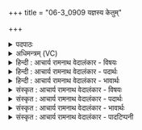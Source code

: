 +++
title = "06-3_0909 यज्ञस्य केतुम्"

+++
<details><summary>पदपाठः</summary>

य꣡ज्ञ꣢स्य। के꣣तु꣢म्। प्रथ꣣म꣢म्। पु꣣रो꣡हि꣢तम्। पु꣣रः꣢। हि꣣तम्। अग्नि꣢म्। न꣡रः꣢꣯। त्रि꣣षधस्थे꣢। त्रि꣣। सधस्थे꣢। सम्। इ꣡न्धते। इ꣡न्द्रे꣢꣯ण। दे꣣वैः꣢। स꣣र꣡थ꣢म्। स꣣। र꣡थ꣢꣯म्। सः। ब꣣र्हि꣡षि꣢। सी꣡द꣢꣯त्। नि। हो꣡ता꣢꣯। य꣣ज꣡था꣢य। सु꣣क्र꣡तुः꣢। सु꣣। क्रतुः। ९०९। १
</details>

<details><summary>अधिमन्त्रम् (VC)</summary>

- अग्निः
- सुतंभर आत्रेयः
- जगती
- निषादः
</details>

<details><summary>हिन्दी : आचार्य रामनाथ वेदालंकार - विषयः</summary>

अगले मन्त्र में फिर परमात्मा का ही विषय वर्णित है।
</details>

<details><summary>हिन्दी : आचार्य रामनाथ वेदालंकार - पदार्थः</summary>

पदार्थान्वय -  (यज्ञस्य)अध्यात्म यज्ञ के(केतुम्)ध्वज के समान स्थित अथवा प्रज्ञापक, (प्रथमम्)मुख्य, (पुरोहितम्)सम्मुख निहित(अग्निम्)तेजस्वी परमेश्वर को(नरः)उपासक मनुष्य(त्रिषधस्थे)ज्ञान,कर्म और उपासना ये तीनों जहाँ एक साथ स्थित होते हैं,उस जीवात्मा में(समिन्धते)भली-भाँति प्रदीप्त करते हैं।(इन्द्रेण)जीवात्मा तथा(देवैः)मन,बुद्धि,प्राण एवं इन्द्रिय रूप देवों के साथ(सरथम्)शरीररूप समान रथ में स्थित,अथवा(इन्द्रेण)सूर्य तथा(देवैः)वायु,जल,पृथिवी,मङ्गल,बुध,चन्द्र नक्षत्र आदि देवों के साथ(सरथम्)ब्रह्माण्डरूप समान रथ में स्थित(सः)वह(होता)सुख आदि का दाता, (सुक्रतुः)शुभ प्रज्ञावाला तथा शुभ कर्मोंवाला अग्नि नामक परमेश्वर(यजथाय)देह में सब इन्द्रिय आदि में और बाहर सब सूर्य,चन्द्र,पृथिवी आदि में सामञ्जस्य करने के लिए(बर्हिषि)शरीर-यज्ञ वा ब्रह्माण्ड-यज्ञ में(निषीदत्)बैठा हुआ है ॥३॥
</details>

<details><summary>हिन्दी : आचार्य रामनाथ वेदालंकार - भावार्थः</summary>

भावार्थ -  अपने अन्तरात्मा में महान् परमात्मा-रूप अग्नि को भली-भाँति प्रदीप्त करके उपासना-यज्ञ का अनुष्ठान करना चाहिए ॥३॥
</details>

<details><summary>संस्कृत : आचार्य रामनाथ वेदालंकार - विषयः</summary>

अथ पुनः परमात्मविषयो वर्ण्यते।
</details>

<details><summary>संस्कृत : आचार्य रामनाथ वेदालंकार - पदार्थः</summary>

पदार्थान्वय -  (यज्ञस्य)अध्यात्मयज्ञस्य(केतुम्)ध्वजवत् स्थितम् प्रज्ञापकं वा, (प्रथमम्)मुख्यम्, (पुरोहितम्)सम्मुखे निहितम्(अग्निम्)तेजस्विनं परमेश्वरम्(नरः)उपासकाः मनुष्याः(त्रिषधस्थे)त्रीणि ज्ञानकर्मोपासनानि सह तिष्ठन्ति यत्र तस्मिन् जीवात्मनि(समिन्धते)सम्यक् प्रदीपयन्ति।(इन्द्रेण)जीवात्मना(देवैः)मनोबुद्धिप्राणेन्द्रियैः सह(सरथम्)समाने देहरथे स्थितः,यद्वा(इन्द्रेण)सूर्येण(देवैः)वायुजलपृथिवीमङ्गलबुधचन्द्रनक्षत्रादिभिः सह(सरथम्)एकस्मिन् ब्रह्माण्डरथे स्थितः(सः)असौ(होता)सुखादीनां दाता, (सुक्रतुः)सुप्रज्ञः सुकर्मा वा अग्निः परमेश्वरः(यजथाय)देहे सर्वेषामिन्द्रियादीनां बहिश्च सर्वेषां सूर्यचन्द्रपृथिव्यादीनां सङ्गमनाय(बर्हिषि)देहयज्ञे ब्रह्माण्डयज्ञे वा(निषीदत्)निषीदति ॥३॥२
</details>

<details><summary>संस्कृत : आचार्य रामनाथ वेदालंकार - भावार्थः</summary>

भावार्थ -  स्वान्तरात्मनि महान्तं परमात्माग्निं सम्यक् प्रदीप्योपासनायज्ञोऽनुष्ठातव्यः ॥३॥
</details>

<details><summary>संस्कृत : आचार्य रामनाथ वेदालंकार - पादटिप्पनी</summary>

टिप्पनी -   १. ऋ० ५।११।२, ‘समिन्धते’ इत्यत्र ‘समी॑धिरे’ इति पाठः। २. ऋग्भाष्ये दयानन्दर्षिर्मन्त्रमिमं विद्वद्विषये व्याख्यातवान्।
</details>